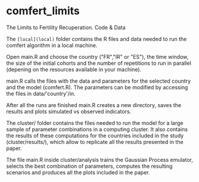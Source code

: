 # comfert_limits
The Limits to Fertility Recuperation. Code &amp; Data

The `[local](local)` folder contains the R files and data needed to run the comfert algorithm in a local machine. 

Open main.R and choose the country ("FR","IR" or "ES"), the time window, the size of the initial cohorts and the number of repetitions to run in parallel (depening on the resources available in your machine).

main.R calls the files with the data and parameters for the selected country and the model (comfert.R). The parameters can be modified by accessing the files in data/'country'/in.

After all the runs are finished main.R creates a new directory, saves the results and plots simulated vs observed indicators.

The cluster/ folder contains the files needed to run the model for a large sample of parameter combinations in a computing cluster. It also contains the results of these computations for the countries included in the study (cluster/results/), which allow to replicate all the results presented in the paper.

The file main.R inside cluster/analysis trains the Gaussian Process emulator, selects the best combination of parameters, computes the resulting scenarios and produces all the plots included in the paper. 




